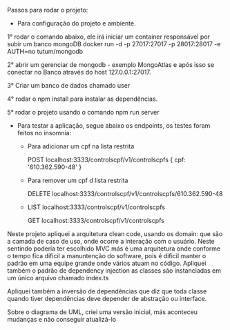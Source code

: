 Passos para rodar o projeto: 

 - Para configuração do projeto e ambiente.

1° rodar o comando abaixo, ele irá iniciar um container responsável por subir um banco mongoDB
docker run -d -p 27017:27017 -p 28017:28017 -e AUTH=no tutum/mongodb

2°  abrir um gerenciar de mongodb - exemplo MongoAtlas e após isso se conectar no Banco através do host 127.0.0.1:27017.

3° Criar um banco de dados chamado user

4° rodar o npm install para instalar as dependências.

5° rodar o projeto usando o comando npm run server

 - Para testar a aplicação, segue abaixo os endpoints, os testes foram feitos no insomnia:

    - Para adicionar um cpf na lista restrita 
        
        POST localhost:3333/controlscpf/v1/controlscpfs 
          {
            cpf: '610.362.590-48'
          }

    - Para remover um cpf d lista restrita    
        
        DELETE localhost:3333/controlscpf/v1/controlscpfs/610.362.590-48
    
    - LIST localhost:3333/controlscpf/v1/controlscpfs 
        
        GET localhost:3333/controlscpf/v1/controlscpfs 


Neste projeto apliquei a arquitetura clean code, usando os domain: que são a camada de caso de uso, 
onde ocorre a interação com o usuário. Neste sentindo poderia ter escolhido MVC más é uma arquitetura
onde conforme o tempo fica dificil a manuntenção do software, pois é dificil manter o padrão
em uma equipe grande onde vários atuam no código. Apliquei também o padrão de dependency injection as classes
são instanciadas em um único arquivo chamado index.ts

Apliquei também a inversão de dependências que diz que toda classe quando tiver dependências deve depender 
de abstração ou interface.


Sobre o diagrama de UML, criei uma versão inicial, más aconteceu mudanças e não conseguir atualizá-lo





